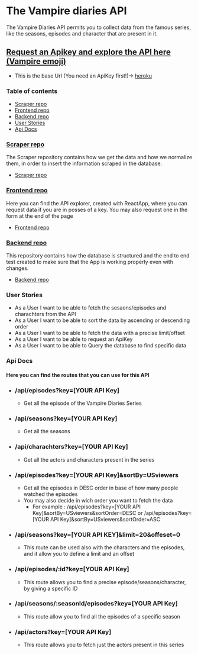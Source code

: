 # The Vampire diaries API

The Vampire Diaries API permits you to collect data from the famous series,
like the seasons, episodes and character that are present in it.

## [Request an Apikey and explore the API here (Vampire emoji)](Netlify)

- This is the base Url (You need an ApiKey first!)-> [heroku](heroku)

### Table of contents

- [Scraper repo](#Scraper-repo)
- [Frontend repo](#Frontend-repo)
- [Backend repo](#Backend-repo)
- [User Stories](#User-Stories)
- [Api Docs](#Api-Docs)

### [Scraper repo](https://github.com/afaf98/Vampire_diaries_API/tree/development/scraper)

The Scraper repository contains how we get the data and how we normalize them, in order to insert the information scraped in the database.

- [Scraper repo](https://github.com/afaf98/Vampire_diaries_API/tree/development/scraper)

### [Frontend repo](https://github.com/afaf98/Vampire_diaries_API/tree/development/client)

Here you can find the API explorer, created with ReactApp, where you can request data if you are in posses of a key.
You may also request one in the form at the end of the page

- [Frontend repo](https://github.com/afaf98/Vampire_diaries_API/tree/development/client)

### [Backend repo](https://github.com/afaf98/Vampire_diaries_API/tree/development/server)

This repository contains how the database is structured and the end to end test created to make sure that the App is working properly even with changes.

- [Backend repo](https://github.com/afaf98/Vampire_diaries_API/tree/development/server)

### User Stories

- As a User I want to be able to fetch the sesaons/episodes and charachters from the API
- As a User I want to be able to sort the data by ascending or descending order
- As a User I want to be able to fetch the data with a precise limit/offset
- As a User I want to be able to request an ApiKey
- As a User I want to be able to Query the database to find specific data

### Api Docs

#### Here you can find the routes that you can use for this API

- ### /api/episodes?key=[YOUR API Key]
  - Get all the episode of the Vampire Diaries Series
- ### /api/seasons?key=[YOUR API Key]
  - Get all the seasons
- ### /api/charachters?key=[YOUR API Key]
  - Get all the actors and characters present in the series
- ### /api/episodes?key=[YOUR API Key]&sortBy=USviewers
  - Get all the episodes in DESC order in base of how many people watched the episodes
  - You may also decide in wich order you want to fetch the data
    - For example : /api/episodes?key=[YOUR API Key]&sortBy=USviewers&sortOrder=DESC
      or /api/episodes?key=[YOUR API Key]&sortBy=USviewers&sortOrder=ASC
- ### /api/seasons?key=[YOUR API KEY]&limit=20&offeset=0
  - This route can be used also with the characters and the episodes, and it allow you to define a limit and an offset
- ### /api/episodes/:id?key=[YOUR API Key]
  - This route allows you to find a precise episode/seasons/character, by giving a specific ID
- ### /api/seasons/:seasonId/episodes?key=[YOUR API Key]
  - This route allow you to find all the episodes of a specific season
- ### /api/actors?key=[YOUR API Key]
  - This route allows you to fetch just the actors present in this series
